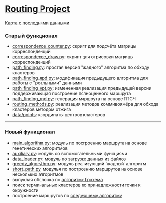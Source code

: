 [Routing Project](https://vstu-cad-stuff.github.io/routing/)
===============

[Карта с последними данными](https://vstu-cad-stuff.github.io/routing/geojson/)

### Старый функционал
* [correspondence_counter.py](src/correspondence_counter.py): скрипт для подсчёта матрицы корреспонденций
* [correspondence_draw.py](src/correspondence_draw.py): скрипт для отрисовки матрицы корреспонденций
* [path_finding.py](src/path_finding.py): простая версия "жадного" алгоритма по обходу кластеров
* [path_finding_upd.py](src/path_finding_upd.py): модификация предыдущего алгоритма для работы с "реальными" данными
* [path_finding_opt.py](src/path_finding_opt.py): измененная реализация предыдущей версии поддерживающая построение полноценного маршрута
* [path_finding_rnd.py](src/path_finding_rnd.py): генерация маршрута на основе ГПСЧ
* [routing_methods.py](src/routing_methods.py): реализация методов коммивояжёра для обхода кластеров методом отжига
* [data/points](./data/points.txt): координаты центров кластеров

----

### Новый функционал
* [main_algorithm.py](main_algorithm.py): модуль по построению маршрута на основе генетических алгоритмов
* [auxiliary.py](auxiliary.py): модуль со вспомогательными функциями
* [data_loader.py](data_loader.py): модуль по загрузке данных из файлов
* [greedy_algorythm.py](greedy_algorithm.py): модуль реализующий 'жадный' алгоритм
* [short_path.py](short_path.py): модулья по построению маршрутов на основе нескольких алгоритмов
 * выпуклая оболочка по [алгоритму Грэхема](https://ru.wikipedia.org/wiki/Алгоритм_Грэхема)
 * поиск терминальных кластеров по принадлежности точки к окружности
 * построение маршрутов по [следующему алгоритму](https://docs.google.com/document/d/1c-BmRMmi4ao1p-muU8SLxFz1QyGHmu_mYOXHvDBXHcQ)
